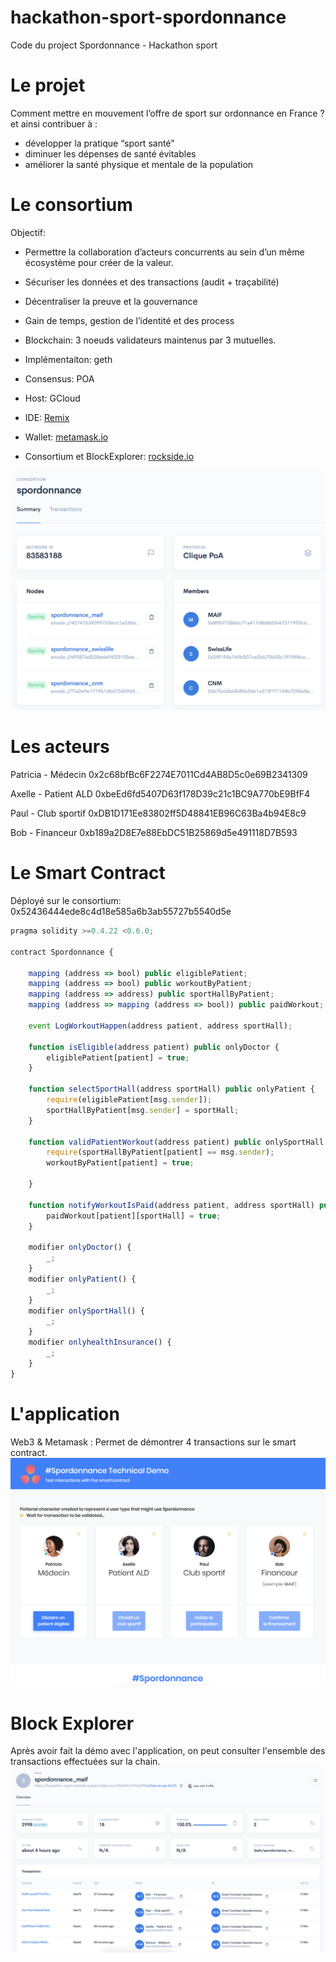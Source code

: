 # hackathon-sport-spordonnance
Code du project Spordonnance - Hackathon sport

# Le projet
Comment mettre en mouvement l’offre de sport sur ordonnance en France ?
et ainsi contribuer à :
-	développer la pratique “sport santé” 
-	diminuer les dépenses de santé évitables
-	améliorer la santé physique et mentale de la population

# Le consortium
Objectif:
- Permettre la collaboration d’acteurs concurrents au sein d’un même écosystème pour créer de la valeur.
- Sécuriser les données et des transactions (audit + traçabilité)
- Décentraliser la preuve et la gouvernance 
- Gain de temps, gestion de l’identité et des process 

- Blockchain: 3 noeuds validateurs maintenus par 3 mutuelles.
- Implémentaiton: geth 
- Consensus: POA 
- Host: GCloud 
- IDE: [Remix](https://remix.ethereum.org) 
- Wallet: [metamask.io](https://metamask.io) 
- Consortium et BlockExplorer: [rockside.io](https://rockside.io)

![img consortium](https://github.com/vincentlg/hackathon-sport-spordonnance/blob/master/consortium.png)

# Les acteurs
Patricia - Médecin
0x2c68bfBc6F2274E7011Cd4AB8D5c0e69B2341309

Axelle - Patient ALD
0xbeEd6fd5407D63f178D39c21c1BC9A770bE9BfF4

Paul - Club sportif
0xDB1D171Ee83802ff5D48841EB96C63Ba4b94E8c9

Bob - Financeur
0xb189a2D8E7e88EbDC51B25869d5e491118D7B593

# Le Smart Contract
Déployé sur le consortium: 0x52436444ede8c4d18e585a6b3ab55727b5540d5e

```javascript
pragma solidity >=0.4.22 <0.6.0;

contract Spordonnance {

    mapping (address => bool) public eligiblePatient;
    mapping (address => bool) public workoutByPatient;
    mapping (address => address) public sportHallByPatient;
    mapping (address => mapping (address => bool)) public paidWorkout;

    event LogWorkoutHappen(address patient, address sportHall);

    function isEligible(address patient) public onlyDoctor {
        eligiblePatient[patient] = true;
    }
    
    function selectSportHall(address sportHall) public onlyPatient {
        require(eligiblePatient[msg.sender]);
        sportHallByPatient[msg.sender] = sportHall;
    }
    
    function validPatientWorkout(address patient) public onlySportHall {
        require(sportHallByPatient[patient] == msg.sender);
        workoutByPatient[patient] = true;
        
    }
    
    function notifyWorkoutIsPaid(address patient, address sportHall) public onlyhealthInsurance {
        paidWorkout[patient][sportHall] = true;
    }
    
    modifier onlyDoctor() {
        _;
    }
    modifier onlyPatient() {
        _;
    }
    modifier onlySportHall() {
        _;
    }
    modifier onlyhealthInsurance() {
        _;
    }
}
```

# L'application
Web3 & Metamask : Permet de démontrer 4 transactions sur le smart contract.
![img front](https://github.com/vincentlg/hackathon-sport-spordonnance/blob/master/front.png)

# Block Explorer
Après avoir fait la démo avec l'application, on peut consulter l'ensemble des transactions effectuées sur la chain.
![img front](https://github.com/vincentlg/hackathon-sport-spordonnance/blob/master/block-explorer.png)









